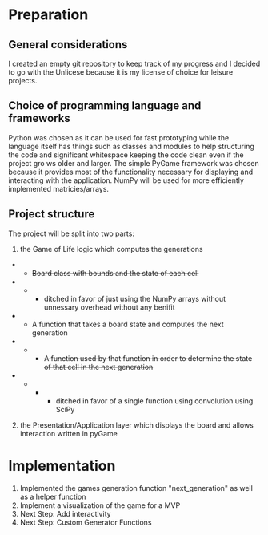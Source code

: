 # Preparation

## General considerations

I created an empty git repository to keep track of my progress
and I decided to go with the Unlicese because it is my license
of choice for leisure projects.

## Choice of programming language and frameworks

Python was chosen as it can be used for fast prototyping while 
the language itself has things such as classes and modules to
help structuring the code and significant whitespace keeping the
code clean even if the project gro ws older and larger. The
simple PyGame framework was chosen because it provides most of
the functionality necessary for displaying and interacting with
the application. NumPy will be used for more efficiently
implemented matricies/arrays.

## Project structure

The project will be split into two parts:
1. the Game of Life logic which computes the generations
* * <del>Board class with bounds and the state of each cell</del>
* * *  ditched in favor of just using the NumPy arrays without unnessary overhead without any benifit
* * A function that takes a board state and computes the next generation
* * *  <del>A function used by that function in order to determine the state of that cell in the next generation</del>
* * * * ditched in favor of a single function using convolution using SciPy
2. the Presentation/Application layer which displays the board and allows interaction written in pyGame

# Implementation
1. Implemented the games generation function "next_generation" as well as a helper function
2. Implement a visualization of the game for a MVP
3. Next Step: Add interactivity
4. Next Step: Custom Generator Functions